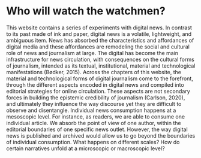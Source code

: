 # Who will watch the watchmen?

This website contains a series of experiments with digital news. In contrast to its past made of ink and paper, digital news is a volatile, lightweight, and ambiguous item. News has absorbed the characteristics and affordances of digital media and these affordances are remodeling the social and cultural role of news and journalism at large. The digital has become the main infrastructure for news circulation, with consequences on the cultural forms of journalism, intended as its textual, institutional, material and technological manifestations (Bødker, 2015). Across the chapters of this website, the material and technological forms of digital journalism come to the forefront, through the different aspects encoded in digital news and compiled into editorial strategies for online circulation. These aspects are not secondary forces in building the epistemic credibility of journalism (Carlson, 2020), and ultimately they influence the way discourse yet they are difficult to observe and disentangle. Individual news consumption happens at a mesoscopic level. For instance, as readers, we are able to consume one individual article. We absorb the point of view of one author, within the editorial boundaries of one specific news outlet. However, the way digital news is published and archived would allow us to go beyond the boundaries of individual consumption. What happens on different scales? How do certain narratives unfold at a microscopic or macroscopic level?
